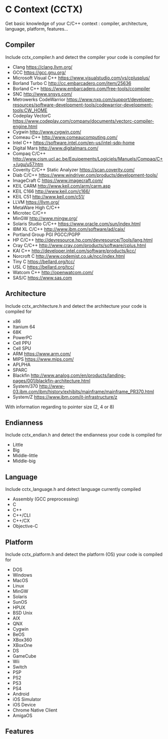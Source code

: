# C Context (CCTX)
Get basic knowledge of your C/C++ context : compiler, architecture, language, platform, features...

## Compiler
Include cctx_compiler.h and detect the compiler your code is compiled for
 * Clang https://clang.llvm.org/
 * GCC https://gcc.gnu.org/
 * Microsoft Visual C++ https://www.visualstudio.com/vs/cplusplus/
 * Borland Turbo C http://cc.embarcadero.com/item/25636
 * Borland C++ https://www.embarcadero.com/free-tools/ccompiler
 * SNC http://www.snsys.com/
 * Metrowerks CodeWarrior https://www.nxp.com/support/developer-resources/software-development-tools/codewarrior-development-tools:CW_HOME
 * Codeplay VectorC https://www.codeplay.com/company/documents/vectorc-compiler-engine.html
 * Cygwin http://www.cygwin.com/
 * Comeau C++ http://www.comeaucomputing.com/
 * Intel C++ https://software.intel.com/en-us/intel-sdp-home
 * Digital Mars http://www.digitalmars.com/
 * Compaq C/C++ http://www.cism.ucl.ac.be/Equipements/Logiciels/Manuels/Compaq/C++/ugu/u57.htm
 * Coverity C/C++ Static Analyzer https://scan.coverity.com/
 * Diab C/C++ https://www.windriver.com/products/development-tools/
 * ImageCraft C https://www.imagecraft.com/
 * KEIL CARM http://www.keil.com/arm/carm.asp
 * KEIL C166 http://www.keil.com/c166/
 * KEIL C51 http://www.keil.com/c51/
 * LLVM https://llvm.org/
 * MetaWare High C/C++
 * Microtec C/C++
 * MinGW http://www.mingw.org/
 * Solaris Studio C/C++ https://www.oracle.com/sun/index.html
 * IBM XL C/C++ http://www.ibm.com/software/ad/caix/
 * Portland Group PGI PGCC/PGPP
 * HP C/C++ http://devresource.hp.com/devresource/Tools/lang.html
 * Cray C/C++ http://www.cray.com/products/software/cplus.html
 * KAI C++ http://developer.intel.com/software/products/kcc/
 * Norcroft C http://www.codemist.co.uk/ncc/index.html
 * Tiny C https://bellard.org/tcc/
 * USL C https://bellard.org/tcc/
 * Watcom C++ http://openwatcom.com/
 * SAS/C https://www.sas.com
 
## Architecture
Include cctx_architecture.h and detect the architecture your code is compiled for
 * x86
 * Itanium 64
 * 68K
 * PowerPC
 * Cell PPU
 * Cell SPU
 * ARM https://www.arm.com/
 * MIPS https://www.mips.com/
 * APLPHA
 * SPARC
 * Blackfin http://www.analog.com/en/products/landing-pages/001/blackfin-architecture.html
 * System/370 http://www-03.ibm.com/ibm/history/exhibits/mainframe/mainframe_PR370.html
 * System/Z https://www.ibm.com/it-infrastructure/z

With information regarding to pointer size (2, 4 or 8)

## Endianness
Include cctx_endian.h and detect the endianness your code is compiled for
 * Little
 * Big
 * Middle-little
 * Middle-big

## Language
Include cctx_language.h and detect language currently compiled
 * Assembly (GCC preprocessing)
 * C
 * C++
 * C++/CLI
 * C++/CX
 * Objective-C

## Platform
Include cctx_platform.h and detect the platform (OS) your code is compiled for
 * DOS
 * Windows
 * MacOS
 * Linux
 * MinGW
 * Solaris
 * SunOS
 * HPUX
 * BSD Unix
 * AIX
 * QNX
 * Cygwin
 * BeOS
 * XBox360
 * XBoxOne
 * DS
 * GameCube
 * Wii
 * Switch
 * PSP
 * PS2
 * PS3
 * PS4
 * Android
 * iOS Simulator
 * iOS Device
 * Chrome Native Client
 * AmigaOS
 
 ## Features
